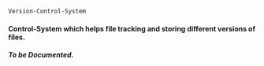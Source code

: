 ```
Version-Control-System
```

#### Control-System which helps file tracking and storing different versions of files.

##### To be Documented.

